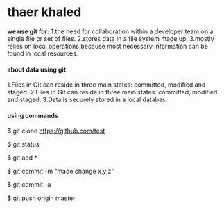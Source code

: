 # thaer khaled
**we use git for:**
  1.the need for collaboration within a developer team on a single file or set of files.
  2.stores data in a file system made up.
  3.mostly relies on local operations because most necessary information can be found in local resources. 

  #### about data using git 
  1.Files in Git can reside in three main states: committed, modified and staged.
  2.Files in Git can reside in three main states: committed, modified and staged.
  3.Data is securely stored in a local databas.

  #### using commands
  $ git clone https://github.com/test

  $ git status

  $ git add *

  $ git commit -m “made change x,y,z”

  $ git commit -a

  $ git push origin master

  